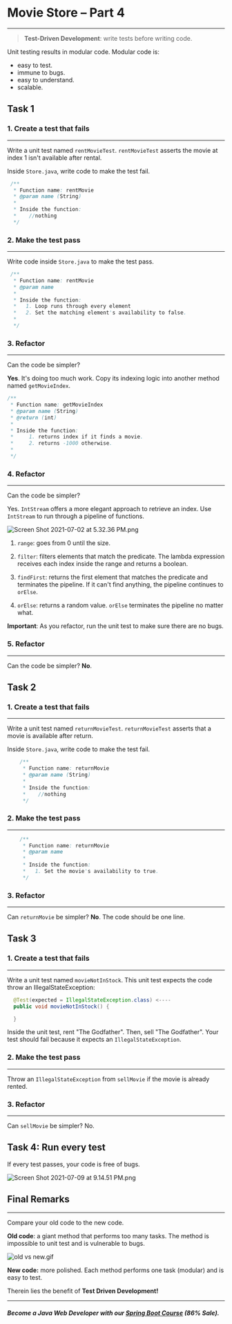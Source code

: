 # Movie Store – Part 4
----
> **Test-Driven Development**: write tests before writing code.

Unit testing results in modular code. Modular code is:
- easy to test.
- immune to bugs.
- easy to understand.
- scalable.

## Task 1

### 1. Create a test that fails
------
Write a unit test named `rentMovieTest`. `rentMovieTest` asserts the movie at index 1 isn't available after rental. 

Inside `Store.java`, write code to make the test fail.

```java
 /**
  * Function name: rentMovie
  * @param name (String)
  * 
  * Inside the function:
  *    //nothing
  */
```

### 2. Make the test pass
-----
Write code inside `Store.java` to make the test pass.
```java
 /**
  * Function name: rentMovie
  * @param name
  * 
  * Inside the function:
  *   1. Loop runs through every element
  *   2. Set the matching element's availability to false.
  * 
  */
```
### 3. Refactor
-----
Can the code be simpler? 

**Yes**. It's doing too much work. Copy its indexing logic into another method named `getMovieIndex`. 

``` java
/**
 * Function name: getMovieIndex 
 * @param name (String) 
 * @return (int)
 * 
 * Inside the function:
 *     1. returns index if it finds a movie. 
 *     2. returns -1000 otherwise.
 * 
 */
```
### 4. Refactor
-----
Can the code be simpler? 

Yes. `IntStream` offers a more elegant approach to retrieve an index. Use `IntStream` to run through a pipeline of functions.

![Screen Shot 2021-07-02 at 5.32.36 PM.png](https://firebasestorage.googleapis.com/v0/b/learnthepart-75aed.appspot.com/o/images%2F6cd75f83-67b9-4d64-8af5-febce972c430?alt=media&token=ef39ee56-c9d7-477d-be24-0c5cec6f0984)

1. `range`: goes from 0 until the size.


2. `filter`: filters elements that match the predicate. The lambda expression receives each index inside the range and returns a boolean.

3. `findFirst`: returns the first element that matches the predicate and terminates the pipeline. If it can't find anything, the pipeline continues to `orElse`.

4. `orElse`: returns a random value. `orElse` terminates the pipeline no matter what.
 
 **Important**: As you refactor, run the unit test to make sure there are no bugs.

### 5. Refactor
-----
Can the code be simpler? **No**.


## Task 2

### 1. Create a test that fails
------

Write a unit test named `returnMovieTest`. `returnMovieTest` asserts that a movie is available after return. 

Inside `Store.java`, write code to make the test fail.
```java
    /**
     * Function name: returnMovie
     * @param name (String)
     * 
     * Inside the function:
     *    //nothing
     */
```
### 2. Make the test pass
-----
```java
    /**
     * Function name: returnMovie
     * @param name
     * 
     * Inside the function:
     *   1. Set the movie's availability to true.
     */
```
### 3. Refactor
-----
Can `returnMovie` be simpler? **No**. The code should be one line.

## Task 3

### 1. Create a test that fails
------
Write a unit test named `movieNotInStock`. This unit test expects the code throw an IllegalStateException:

```java
  @Test(expected = IllegalStateException.class) <----
  public void movieNotInStock() {

  }
```
Inside the unit test, rent "The Godfather". Then, sell "The Godfather". Your test should fail because it expects an `IllegalStateException`.

### 2. Make the test pass
-----
Throw an `IllegalStateException` from `sellMovie` if the movie is already rented. 
     
### 3. Refactor
-----
Can `sellMovie` be simpler? No.

## Task 4: Run every test

If every test passes, your code is free of bugs.

![Screen Shot 2021-07-09 at 9.14.51 PM.png](https://firebasestorage.googleapis.com/v0/b/learnthepart-75aed.appspot.com/o/images%2F00144856-ad61-430a-8b82-fd13eb1fe747?alt=media&token=e7f99cf8-49a5-45f5-be41-0ea966a526bb)

## Final Remarks
-------
Compare your old code to the new code.

**Old code**:  a giant method that performs too many tasks. The method is impossible to unit test and is vulnerable to bugs.


![old vs new.gif](https://firebasestorage.googleapis.com/v0/b/learnthepart-75aed.appspot.com/o/images%2Fbf87a5ac-588b-4d25-b3a0-1f062c9bc81a?alt=media&token=f7d766ad-4748-4c12-9bec-6bce40415a2b)

**New code:** more polished. Each method performs one task (modular) and is easy to test. 

Therein lies the benefit of **Test Driven Development!**

--------
##### Become a Java Web Developer with our [Spring Boot Course](https://udemy-redirect-app.herokuapp.com/spring) (86% Sale).